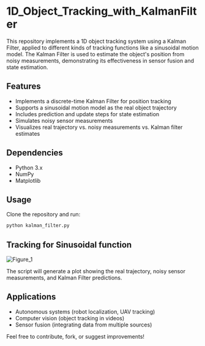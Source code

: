 # 1D_Object_Tracking_with_KalmanFilter
This repository implements a 1D object tracking system using a Kalman Filter, applied to different kinds of tracking functions like a sinusoidal motion model. The Kalman Filter is used to estimate the object's position from noisy measurements, demonstrating its effectiveness in sensor fusion and state estimation. 

## Features
- Implements a discrete-time Kalman Filter for position tracking
- Supports a sinusoidal motion model as the real object trajectory
- Includes prediction and update steps for state estimation
- Simulates noisy sensor measurements
- Visualizes real trajectory vs. noisy measurements vs. Kalman filter estimates
## Dependencies

- Python 3.x
- NumPy
- Matplotlib
## Usage
Clone the repository and run:
```bash
python kalman_filter.py
```
## Tracking for Sinusoidal function
![Figure_1](https://github.com/user-attachments/assets/7d2b223f-063a-4eb1-b66a-d40f1131457e)

The script will generate a plot showing the real trajectory, noisy sensor measurements, and Kalman Filter predictions.
## Applications
- Autonomous systems (robot localization, UAV tracking)
- Computer vision (object tracking in videos)
- Sensor fusion (integrating data from multiple sources)

Feel free to contribute, fork, or suggest improvements! 
